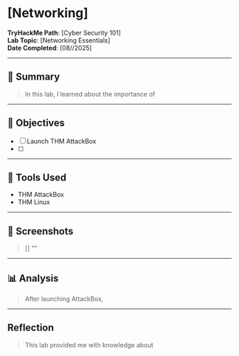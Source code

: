 # [Networking]

**TryHackMe Path**: [Cyber Security 101]  
**Lab Topic**: [Networking Essentials]  
**Date Completed**: [08//2025]

---

## 🧠 Summary

> In this lab, I learned about the importance of

---

## 🎯 Objectives
- [ ] Launch THM AttackBox
- [ ]

---

## 🧰 Tools Used
- THM AttackBox
- THM Linux
  
---

## 📸 Screenshots

> [] ""

 
---

## 📊 Analysis

> After launching AttackBox, 

---

## Reflection

> This lab provided me with knowledge about 


